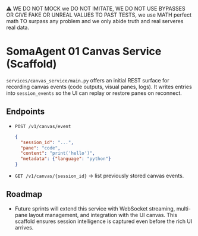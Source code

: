 ⚠️ WE DO NOT MOCK we DO NOT IMITATE, WE DO NOT USE BYPASSES OR GIVE FAKE OR UNREAL VALUES TO PAST TESTS, we use MATH perfect math TO surpass any problem and we only abide truth and real serveres real data.

# SomaAgent 01 Canvas Service (Scaffold)

`services/canvas_service/main.py` offers an initial REST surface for recording canvas events (code outputs, visual panes, logs). It writes entries into `session_events` so the UI can replay or restore panes on reconnect.

## Endpoints
- `POST /v1/canvas/event`
  ```json
  {
    "session_id": "...",
    "pane": "code",
    "content": "print('hello')",
    "metadata": {"language": "python"}
  }
  ```
- `GET /v1/canvas/{session_id}` → list previously stored canvas events.

## Roadmap
- Future sprints will extend this service with WebSocket streaming, multi-pane layout management, and integration with the UI canvas. This scaffold ensures session intelligence is captured even before the rich UI arrives.
